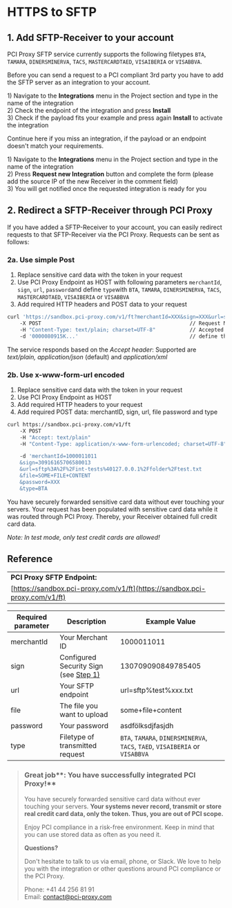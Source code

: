# HTTPS to SFTP

## 1. Add SFTP-Receiver to your account

PCI Proxy SFTP service currently supports the following filetypes `BTA`, `TAMARA`, `DINERSMINERVA`, `TACS`, `MASTERCARDTAED`, `VISAIBERIA` or `VISABBVA`.

Before you can send a request to a PCI compliant 3rd party you have to add the SFTP server as an integration to your account.

1\) Navigate to the **Integrations** menu in the Project section and type in the name of the integration\
2\) Check the endpoint of the integration and press **Install**\
3\) Check if the payload fits your example and press again **Install** to activate the integration

Continue here if you miss an integration, if the payload or an endpoint doesn't match your requirements.

1\) Navigate to the **Integrations** menu in the Project section and type in the name of the integration\
2\) Press **Request new Integration** button and complete the form (please add the source IP of the new Receiver in the comment field)\
3\) You will get notified once the requested integration is ready for you

## 2. Redirect a SFTP-Receiver through PCI Proxy

If you have added a SFTP-Receiver to your account, you can easily redirect requests to that SFTP-Receiver via the PCI Proxy. Requests can be sent as follows:

### 2a. Use simple Post

1. Replace sensitive card data with the token in your request
2. Use PCI Proxy Endpoint as HOST with following parameters `merchantId`, `sign`, `url`, `password`and define `type`with `BTA`, `TAMARA`, `DINERSMINERVA`, `TACS`, `MASTERCARDTAED`, `VISAIBERIA` or `VISABBVA`
3. Add required HTTP headers and POST data to your request

```bash
curl 'https://sandbox.pci-proxy.com/v1/ft?merchantId=XXX&sign=XXX&url=sftp://username@127.0.0.1/folder/test-filename.txt&password=XXX&type=BTA'
    -X POST                                                // Request Method POST
    -H "Content-Type: text/plain; charset=UTF-8"           // Accepted: 'text/plain'; 'application/json'; 'application/xml'
    -d '0000080915K...'                                    // define the content
```

The service responds based on the _Accept header_: Supported are _text/plain, application/json_ (default) and _application/xml_

### 2b. Use x-www-form-url encoded

1. Replace sensitive card data with the token in your request
2. Use PCI Proxy Endpoint as HOST
3. Add required HTTP headers to your request
4. Add required POST data: merchantID, sign, url, file password and type

```bash
curl https://sandbox.pci-proxy.com/v1/ft                                                   // HOST: PCI Proxy Endpoint
    -X POST                                                                                // Request Method POST
    -H "Accept: text/plain"                                                                // NEW HEADER: Please choose text/plain
    -H "Content-Type: application/x-www-form-urlencoded; charset=UTF-8"                    // NEW HEADER: application/x-www-form-urlencoded; charset=UTF-8

    -d 'merchantId=1000011011                                                              // Merchant ID from PCI Proxy Dashboard
    &sign=30916165706580013                                                                // Security Sign from PCI Proxy Dashboard
    &url=sftp%3A%2F%2Fint-tests%40127.0.0.1%2Ffolder%2Ftest.txt                            // SFTP Endpoint
    &file=SOME+FILE+CONTENT                                                                // Your File
    &password=XXX                                                                          // Your password
    &type=BTA                                                                              // BTA, TAMARA, DINERSMINERVA, TACS, TAED, VISAIBERIA or VISABBVA' 
```

You have securely forwarded sensitive card data without ever touching your servers. Your request has been populated with sensitive card data while it was routed through PCI Proxy. Thereby, your Receiver obtained full credit card data.

_Note: In test mode, only test credit cards are allowed!_

## Reference

|                                                                            |
| -------------------------------------------------------------------------- |
| **PCI Proxy SFTP Endpoint:**                                               |
| [https://sandbox.pci-proxy.com/v1/ft](https://sandbox.pci-proxy.com/v1/ft) |

| Required parameter | Description                                             | Example Value                                                                |
| ------------------ | ------------------------------------------------------- | ---------------------------------------------------------------------------- |
| merchantId         | Your Merchant ID                                        | 1000011011                                                                   |
| sign               | Configured Security Sign (see [Step 1)](../../setup.md) | 130709090849785405                                                           |
| url                | Your SFTP endpoint                                      | url=sftp%test%xxx.txt                                                        |
| file               | The file you want to upload                             | some+file+content                                                            |
| password           | Your password                                           | asdfölksdjfasjdh                                                             |
| type               | Filetype of transmitted request                         | `BTA`, `TAMARA`, `DINERSMINERVA`, `TACS`, `TAED`, `VISAIBERIA` or `VISABBVA` |

> ### Great job\*\*: You have successfully integrated PCI Proxy!\*\*
>
> You have securely forwarded sensitive card data without ever touching your servers. **Your systems never record, transmit or store real credit card data, only the token. Thus, you are out of PCI scope.**
>
> Enjoy PCI compliance in a risk-free environment. Keep in mind that you can use stored data as often as you need it.
>
> **Questions?**
>
> Don't hesitate to talk to us via email, phone, or Slack. We love to help you with the integration or other questions around PCI compliance or the PCI Proxy.
>
> Phone: +41 44 256 81 91\
> Email: [contact@pci-proxy.com](mailto:support@pci-proxy.com)
